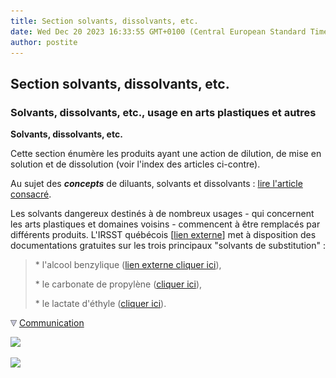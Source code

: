 ```yaml
---
title: Section solvants, dissolvants, etc.
date: Wed Dec 20 2023 16:33:55 GMT+0100 (Central European Standard Time)
author: postite
---
```


## Section solvants, dissolvants, etc.
### Solvants, dissolvants, etc., usage en arts plastiques et autres
 **Solvants, dissolvants, etc.**

Cette section énumère les produits ayant une action de dilution, de mise en solution et de dissolution (voir l'index des articles ci-contre).

Au sujet des **_concepts_** de diluants, solvants et dissolvants : [lire l'article consacré](diluantssolvants.html).

Les solvants dangereux destinés à de nombreux usages - qui concernent les arts plastiques et domaines voisins - commencent à être remplacés par différents produits. L'IRSST québécois \[[lien externe](http://www.irsst.qc.ca/)\] met à disposition des documentations gratuites sur les trois principaux "solvants de substitution" :

> \* l'alcool benzylique ([lien externe cliquer ici](http://www.irsst.qc.ca/fr/_publicationirsst_100143.html)),
> 
> \* le carbonate de propylène ([cliquer ici](http://www.irsst.qc.ca/fr/_publicationirsst_100145.html)),
> 
> \* le lactate d'éthyle ([cliquer ici](http://www.irsst.qc.ca/fr/_publicationirsst_100144.html)).



![](images/flechebas.gif) [Communication](http://www.artrealite.com/annonceurs.htm) 

[![](https://cbonvin.fr/sites/regie.artrealite.com/visuels/campagne1.png)](index-2.html#20131014)

![](https://cbonvin.fr/sites/regie.artrealite.com/visuels/campagne2.png)